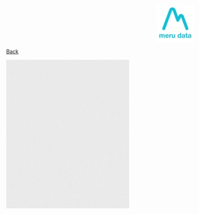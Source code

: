 <p align="Right">
  <img width="100" height="100" src="Media/Images/Logos/Merudata_Logo1.png">
</p>

[Back](README.md)




[<img width="330" height="400" src="Media/Images/Icons/Help_User_Icon.gif">](/Pages/Help/User_Guides.md)   